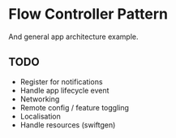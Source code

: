 # Flow Controller Pattern
And general app architecture example.

## TODO
- Register for notifications
- Handle app lifecycle event
- Networking
- Remote config / feature toggling
- Localisation
- Handle resources (swiftgen)
